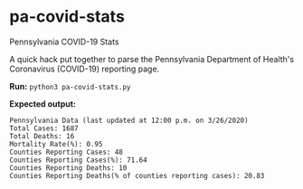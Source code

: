 # pa-covid-stats
Pennsylvania COVID-19 Stats

A quick hack put together to parse the Pennsylvania Department of Health's Coronavirus (COVID-19) reporting page.

**Run:**
`python3 pa-covid-stats.py`

**Expected output:**
```plain
Pennsylvania Data (last updated at 12:00 p.m. on 3/26/2020)
Total Cases: 1687
Total Deaths: 16
Mortality Rate(%): 0.95
Counties Reporting Cases: 48
Counties Reporting Cases(%): 71.64
Counties Reporting Deaths: 10
Counties Reporting Deaths(% of counties reporting cases): 20.83
```
